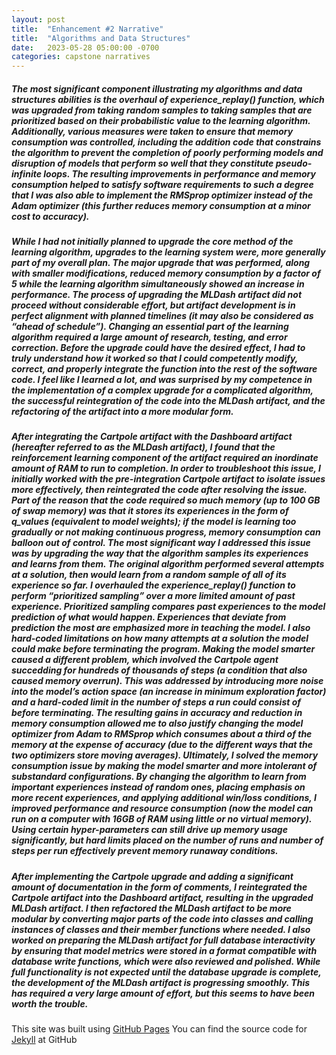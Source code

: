 ```yaml
---
layout: post
title:  "Enhancement #2 Narrative"
title:  "Algorithms and Data Structures"
date:   2023-05-28 05:00:00 -0700
categories: capstone narratives
---
```

##### The most significant component illustrating my algorithms and data structures abilities is the overhaul of experience_replay() function, which was upgraded from taking random samples to taking samples that are prioritized based on their probabilistic value to the learning algorithm. Additionally, various measures were taken to ensure that memory consumption was controlled, including the addition code that constrains the algorithm to prevent the completion of poorly performing models and disruption of models that perform so well that they constitute pseudo-infinite loops. The resulting improvements in performance and memory consumption helped to satisfy software requirements to such a degree that I was also able to implement the RMSprop optimizer instead of the Adam optimizer (this further reduces memory consumption at a minor cost to accuracy). 

##### While I had not initially planned to upgrade the core method of the learning algorithm, upgrades to the learning system were, more generally part of my overall plan. The major upgrade that was performed, along with smaller modifications, reduced memory consumption by a factor of 5 while the learning algorithm simultaneously showed an increase in performance. The process of upgrading the MLDash artifact did not proceed without considerable effort, but artifact development is in perfect alignment with planned timelines (it may also be considered as “ahead of schedule”). Changing an essential part of the learning algorithm required a large amount of research, testing, and error correction. Before the upgrade could have the desired effect, I had to truly understand how it worked so that I could competently modify, correct, and properly integrate the function into the rest of the software code. I feel like I learned a lot, and was surprised by my competence in the implementation of a complex upgrade for a complicated algorithm, the successful reintegration of the code into the MLDash artifact, and the refactoring of the artifact into a more modular form.  

##### After integrating the Cartpole artifact with the Dashboard artifact (hereafter referred to as the MLDash artifact), I found that the reinforcement learning component of the artifact required an inordinate amount of RAM to run to completion. In order to troubleshoot this issue, I initially worked with the pre-integration Cartpole artifact to isolate issues more effectively, then reintegrated the code after resolving the issue. Part of the reason that the code required so much memory (up to 100 GB of swap memory) was that it stores its experiences in the form of q_values (equivalent to model weights); if the model is learning too gradually or not making continuous progress, memory consumption can balloon out of control. The most significant way I addressed this issue was by upgrading the way that the algorithm samples its experiences and learns from them. The original algorithm performed several attempts at a solution, then would learn from a random sample of all of its experience so far. I overhauled the experience_replay() function to perform “prioritized sampling” over a more limited amount of past experience. Prioritized sampling compares past experiences to the model prediction of what would happen. Experiences that deviate from prediction the most are emphasized more in teaching the model. I also hard-coded limitations on how many attempts at a solution the model could make before terminating the program.  Making the model smarter caused a different problem, which involved the Cartpole agent succedding for hundreds of thousands of steps (a condition that also caused memory overrun). This was addressed by introducing more noise into the model’s action space (an increase in minimum exploration factor) and a hard-coded limit in the number of steps a run could consist of before terminating. The resulting gains in accuracy and reduction in memory consumption allowed me to also justify changing the model optimizer from Adam to RMSprop which consumes about a third of the memory at the expense of accuracy (due to the different ways that the two optimizers store moving averages). Ultimately, I solved the memory consumption issue by making the model smarter and more intolerant of substandard configurations. By changing the algorithm to learn from important experiences instead of random ones, placing emphasis on more recent experiences, and applying additional win/loss conditions, I improved performance and resource consumption (now the model can run on a computer with 16GB of RAM using little or no virtual memory). Using certain hyper-parameters can still drive up memory usage significantly, but hard limits placed on the number of runs and number of steps per run effectively prevent memory runaway conditions. 

##### After implementing the Cartpole upgrade and adding a significant amount of documentation in the form of comments, I reintegrated the Cartpole artifact into the Dashboard artifact, resulting in the upgraded MLDash artifact. I then refactored the MLDash artifact to be more modular by converting major parts of the code into classes and calling instances of classes and their member functions where needed. I also worked on preparing the MLDash artifact for full database interactivity by ensuring that model metrics were stored in a format compatible with database write functions, which were also reviewed and polished. While full functionality is not expected until the database upgrade is complete, the development of the MLDash artifact is progressing smoothly. This has required a very large amount of effort, but this seems to have been worth the trouble.

This site was built using [GitHub Pages](https://pages.github.com/)
You can find the source code for [Jekyll][jekyll-organization] at GitHub



[jekyll-organization]: https://github.com/jekyll
